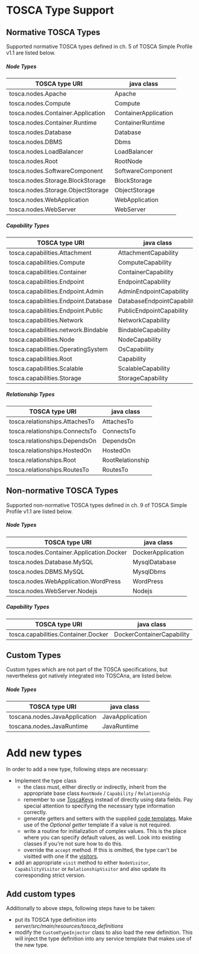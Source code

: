 # TOSCA Type Support

## Normative TOSCA Types
Supported normative TOSCA types defined in ch. 5 of TOSCA Simple Profile v1.1 are listed below.

##### Node Types
| TOSCA type URI                    | java class           |
|-----------------------------------|----------------------|
| tosca.nodes.Apache                | Apache               |
| tosca.nodes.Compute               | Compute              |
| tosca.nodes.Container.Application | ContainerApplication |
| tosca.nodes.Container.Runtime     | ContainerRuntime     |
| tosca.nodes.Database              | Database             |
| tosca.nodes.DBMS                  | Dbms                 |
| tosca.nodes.LoadBalancer          | LoadBalancer         |
| tosca.nodes.Root                  | RootNode             |
| tosca.nodes.SoftwareComponent     | SoftwareComponent    |
| tosca.nodes.Storage.BlockStorage  | BlockStorage         |
| tosca.nodes.Storage.ObjectStorage | ObjectStorage        |
| tosca.nodes.WebApplication        | WebApplication       |
| tosca.nodes.WebServer             | WebServer            |

##### Capability Types
| TOSCA type URI                       | java class                 |
|--------------------------------------|----------------------------|
| tosca.capabilities.Attachment        | AttachmentCapability       |
| tosca.capabilities.Compute           | ComputeCapability          |
| tosca.capabilities.Container         | ContainerCapability        |
| tosca.capabilities.Endpoint          | EndpointCapability         |
| tosca.capabilities.Endpoint.Admin    | AdminEndpointCapability    |
| tosca.capabilities.Endpoint.Database | DatabaseEndpointCapability |
| tosca.capabilities.Endpoint.Public   | PublicEndpointCapability   |
| tosca.capabilities.Network           | NetworkCapability          |
| tosca.capabilities.network.Bindable  | BindableCapability         |
| tosca.capabilities.Node              | NodeCapability             |
| tosca.capabilities.OperatingSystem   | OsCapability               |
| tosca.capabilities.Root              | Capability                 |
| tosca.capabilities.Scalable          | ScalableCapability         |
| tosca.capabilities.Storage           | StorageCapability          |

##### Relationship Types
| TOSCA type URI                 | java class       |
|--------------------------------|------------------|
| tosca.relationships.AttachesTo | AttachesTo       |
| tosca.relationships.ConnectsTo | ConnectsTo       |
| tosca.relationships.DependsOn  | DependsOn        |
| tosca.relationships.HostedOn   | HostedOn         |
| tosca.relationships.Root       | RootRelationship |
| tosca.relationships.RoutesTo   | RoutesTo         |

## Non-normative TOSCA Types
Supported non-normative TOSCA types defined in ch. 9 of TOSCA Simple Profile v1.1 are listed below.

##### Node Types
| TOSCA type URI                           | java class        |
|------------------------------------------|-------------------|
| tosca.nodes.Container.Application.Docker | DockerApplication |
| tosca.nodes.Database.MySQL               | MysqlDatabase     |
| tosca.nodes.DBMS.MySQL                   | MysqlDbms         |
| tosca.nodes.WebApplication.WordPress     | WordPress         |
| tosca.nodes.WebServer.Nodejs             | Nodejs            |

##### Capability Types
| TOSCA type URI                       | java class                 |
|--------------------------------------|----------------------------|
| tosca.capabilities.Container.Docker  | DockerContainerCapability  |

## Custom Types
Custom types which are not part of the TOSCA specifications, but nevertheless got natively integrated into TOSCAna, are listed below.
##### Node Types
| TOSCA type URI                | java class      |
|-------------------------------|-----------------|
| toscana.nodes.JavaApplication | JavaApplication |
| toscana.nodes.JavaRuntime     | JavaRuntime     |

# Add new types
In order to add a new type, following steps are necessary:

- Implement the type class
    - the class must, either directly or indirectly, inherit from the appropriate base class `RootNode` / `Capability` / `Relationship`
    - remember to use [ToscaKeys](tosca-elements.md#toscakeys) instead of directly using data fields. Pay special attention to specifying the necessary type information correctly.
    - generate getters and setters with the supplied [code templates](code-templates.md). Make use of the *Optional getter* template if a value is not required.
    - write a routine for initialization of complex values. This is the place where you can specify default values, as well. Look into existing classes if you're not sure how to do this. 
    - override the `accept` method. If this is omitted, the type can't be visitted with one if the [visitors](effective-model.md#iterate-elements).
- add an appropriate `visit` method to either `NodeVisitor`, `CapabilityVisitor` or `RelationshipVisitor` and also update its corresponding strict version.

## Add custom types
Additionally to above steps, following steps have to be taken:

- put its TOSCA type definition into *server/src/main/resources/tosca_definitions*
- modify the `CustomTypeInjector` class to also load the new definition. This will inject the type definition into any service template that makes use of the new type.
